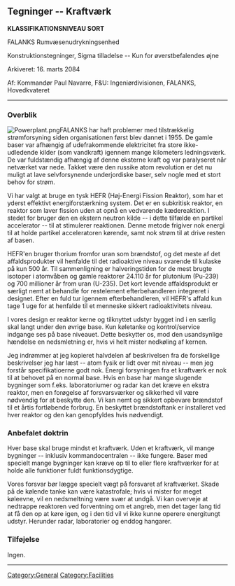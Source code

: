 ## Tegninger -- Kraftværk

**KLASSIFIKATIONSNIVEAU SORT**

FALANKS Rumvæsenudrykningsenhed

Konstruktionstegninger, Sigma tilladelse -- Kun for øverstbefalendes
øjne

Arkiveret: 16. marts 2084

Af: Kommandør Paul Navarre, F&U: Ingeniørdivisionen, FALANKS,
Hovedkvateret

------------------------------------------------------------------------

### Overblik

![](Powerplant.png "Powerplant.png")FALANKS har haft problemer med
tilstrækkelig strømforsyning siden organisationen først blev dannet i
1955. De gamle baser var afhængig af udefrakommende elektricitet fra
store ikke-udledende kilder (som vandkraft) igennem mange kilometers
ledningsværk. De var fuldstændig afhængig af denne eksterne kraft og var
paralyseret når netværket var nede. Takket være den russike atom
revolution er det nu muligt at lave selvforsynende underjordiske baser,
selv nogle med et stort behov for strøm.

Vi har valgt at bruge en tysk HEFR (Høj-Energi Fission Reaktor), som har
et yderst effektivt energiforstærkning system. Det er en subkritisk
reaktor, en reaktor som laver fission uden at opnå en vedvarende
kædereaktion. I stedet for bruger den en ekstern neutron kilde -- i
dette tilfælde en partikel accelerator -- til at stimulerer reaktionen.
Denne metode frigiver nok energi til at holde partikel acceleratoren
kørende, samt nok strøm til at drive resten af basen.

HEFR'en bruger thorium fromfor uran som brændstof, og det meste af det
affaldsprodukter vil henfalde til det radioaktive niveau svarende til
kulaske på kun 500 år. Til sammenligning er halveringstiden for de mest
brugte isotoper i atomvåben og gamle reaktorer 24.110 år for plutonium
(Pu-239) og 700 millioner år from uran (U-235). Det kort levende
affaldsprodukt er særligt nemt at behandle for restelement
efterbehandleren integreret i designet. Efter en fuld tur igennem
efterbehandleren, vil HEFR's affald kun tage 1 uge for at henfalde til
et menneske sikkert radioaktivitets niveau.

I vores design er reaktor kerne og tilknyttet udstyr bygget ind i en
særlig skal langt under den øvrige base. Kun køletanke og
kontrol/service indgange ses på base niveauet. Dette beskytter os, mod
den usandsynlige hændelse en nedsmletning er, hvis vi helt mister
nedkøling af kernen.

Jeg indrømmer at jeg kopieret halvdelen af beskrivelsen fra de
forskellige beskrivelser jeg har læst -- atom fysik er lidt over mit
niveau -- men jeg forstår specifikatioerne godt nok. Energi forsyningen
fra et kraftværk er nok til at behovet på en normal base. Hvis en base
har mange slugende bygninger som f.eks. laboratoriumer og radar kan det
kræve en ekstra reaktor, men en forøgelse af forsvarsværker og sikkerhed
vil være nødvendig for at beskytte den. Vi kan nemt og sikkert opbevare
brændstof til et årtis fortløbende forbrug. En beskyttet brændstoftank
er installeret ved hver reaktor og den kan genopfyldes hvis nødvendigt.

### Anbefalet doktrin

Hver base skal bruge mindst et kraftværk. Uden et kraftværk, vil mange
bygninger -- inklusiv kommandocentralen -- ikke fungere. Baser med
specielt mange bygninger kan kræve op til to eller flere kraftværker for
at holde alle funktioner fuldt funktionsdygtige.

Vores forsvar bør lægge specielt vægt på forsvaret af kraftværket. Skade
på de kølende tanke kan være katastrofale; hvis vi mister for meget
køleevne, vil en nedsmeltning være svær at undgå. Vi kan overveje at
nedtrappe reaktoren ved forventning om et angreb, men det tager lang tid
at få den op at køre igen, og i den tid vil vi ikke kunne operere
energitungt udstyr. Herunder radar, laboratorier og enddog hangarer.

### Tilføjelse

Ingen.

------------------------------------------------------------------------

[Category:General](Category:General "wikilink")
[Category:Facilities](Category:Facilities "wikilink")